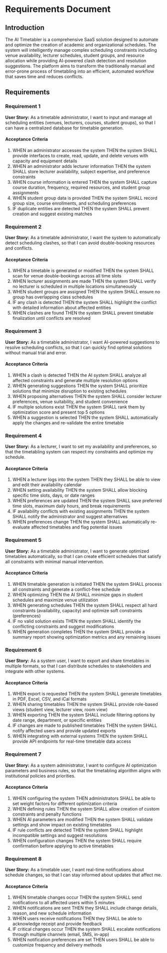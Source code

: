 # Requirements Document

## Introduction

The AI Timetabler is a comprehensive SaaS solution designed to automate and optimize the creation of academic and organizational schedules. The system will intelligently manage complex scheduling constraints including venue availability, lecturer schedules, student groups, and resource allocation while providing AI-powered clash detection and resolution suggestions. The platform aims to transform the traditionally manual and error-prone process of timetabling into an efficient, automated workflow that saves time and reduces conflicts.

## Requirements

### Requirement 1

**User Story:** As a timetable administrator, I want to input and manage all scheduling entities (venues, lecturers, courses, student groups), so that I can have a centralized database for timetable generation.

#### Acceptance Criteria

1. WHEN an administrator accesses the system THEN the system SHALL provide interfaces to create, read, update, and delete venues with capacity and equipment details
2. WHEN an administrator adds lecturer information THEN the system SHALL store lecturer availability, subject expertise, and preference constraints
3. WHEN course information is entered THEN the system SHALL capture course duration, frequency, required resources, and student group assignments
4. WHEN student group data is provided THEN the system SHALL record group size, course enrollments, and scheduling preferences
5. IF duplicate entities are detected THEN the system SHALL prevent creation and suggest existing matches

### Requirement 2

**User Story:** As a timetable administrator, I want the system to automatically detect scheduling clashes, so that I can avoid double-booking resources and conflicts.

#### Acceptance Criteria

1. WHEN a timetable is generated or modified THEN the system SHALL scan for venue double-bookings across all time slots
2. WHEN lecturer assignments are made THEN the system SHALL verify no lecturer is scheduled in multiple locations simultaneously
3. WHEN student groups are assigned THEN the system SHALL ensure no group has overlapping class schedules
4. IF any clash is detected THEN the system SHALL highlight the conflict with detailed information about affected entities
5. WHEN clashes are found THEN the system SHALL prevent timetable finalization until conflicts are resolved

### Requirement 3

**User Story:** As a timetable administrator, I want AI-powered suggestions to resolve scheduling conflicts, so that I can quickly find optimal solutions without manual trial and error.

#### Acceptance Criteria

1. WHEN a clash is detected THEN the AI system SHALL analyze all affected constraints and generate multiple resolution options
2. WHEN generating suggestions THEN the system SHALL prioritize solutions that minimize disruption to existing schedules
3. WHEN proposing alternatives THEN the system SHALL consider lecturer preferences, venue suitability, and student convenience
4. IF multiple solutions exist THEN the system SHALL rank them by optimization score and present top 5 options
5. WHEN a suggestion is selected THEN the system SHALL automatically apply the changes and re-validate the entire timetable

### Requirement 4

**User Story:** As a lecturer, I want to set my availability and preferences, so that the timetabling system can respect my constraints and optimize my schedule.

#### Acceptance Criteria

1. WHEN a lecturer logs into the system THEN they SHALL be able to view and edit their availability calendar
2. WHEN setting availability THEN the system SHALL allow blocking specific time slots, days, or date ranges
3. WHEN preferences are updated THEN the system SHALL save preferred time slots, maximum daily hours, and break requirements
4. IF availability conflicts with existing assignments THEN the system SHALL notify the administrator and suggest alternatives
5. WHEN preferences change THEN the system SHALL automatically re-evaluate affected timetables and flag potential issues

### Requirement 5

**User Story:** As a timetable administrator, I want to generate optimized timetables automatically, so that I can create efficient schedules that satisfy all constraints with minimal manual intervention.

#### Acceptance Criteria

1. WHEN timetable generation is initiated THEN the system SHALL process all constraints and generate a conflict-free schedule
2. WHEN optimizing THEN the AI SHALL minimize gaps in student schedules and maximize venue utilization
3. WHEN generating schedules THEN the system SHALL respect all hard constraints (availability, capacity) and optimize soft constraints (preferences)
4. IF no valid solution exists THEN the system SHALL identify the conflicting constraints and suggest modifications
5. WHEN generation completes THEN the system SHALL provide a summary report showing optimization metrics and any remaining issues

### Requirement 6

**User Story:** As a system user, I want to export and share timetables in multiple formats, so that I can distribute schedules to stakeholders and integrate with other systems.

#### Acceptance Criteria

1. WHEN export is requested THEN the system SHALL generate timetables in PDF, Excel, CSV, and iCal formats
2. WHEN sharing timetables THEN the system SHALL provide role-based views (student view, lecturer view, room view)
3. WHEN exporting THEN the system SHALL include filtering options by date range, department, or specific entities
4. IF changes are made to published timetables THEN the system SHALL notify affected users and provide updated exports
5. WHEN integrating with external systems THEN the system SHALL provide API endpoints for real-time timetable data access

### Requirement 7

**User Story:** As a system administrator, I want to configure AI optimization parameters and business rules, so that the timetabling algorithm aligns with institutional policies and priorities.

#### Acceptance Criteria

1. WHEN configuring the system THEN administrators SHALL be able to set weight factors for different optimization criteria
2. WHEN defining rules THEN the system SHALL allow creation of custom constraints and penalty functions
3. WHEN AI parameters are modified THEN the system SHALL validate settings and show impact on existing timetables
4. IF rule conflicts are detected THEN the system SHALL highlight incompatible settings and suggest resolutions
5. WHEN configuration changes THEN the system SHALL require confirmation before applying to active timetables

### Requirement 8

**User Story:** As a timetable user, I want real-time notifications about schedule changes, so that I can stay informed about updates that affect me.

#### Acceptance Criteria

1. WHEN timetable changes occur THEN the system SHALL send notifications to all affected users within 5 minutes
2. WHEN notifications are sent THEN they SHALL include change details, reason, and new schedule information
3. WHEN users receive notifications THEN they SHALL be able to acknowledge receipt and provide feedback
4. IF critical changes occur THEN the system SHALL escalate notifications through multiple channels (email, SMS, in-app)
5. WHEN notification preferences are set THEN users SHALL be able to customize frequency and delivery methods